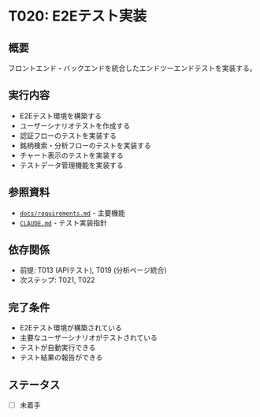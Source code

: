 # T020: E2Eテスト実装

## 概要
フロントエンド・バックエンドを統合したエンドツーエンドテストを実装する。

## 実行内容
- E2Eテスト環境を構築する
- ユーザーシナリオテストを作成する
- 認証フローのテストを実装する
- 銘柄検索・分析フローのテストを実装する
- チャート表示のテストを実装する
- テストデータ管理機能を実装する

## 参照資料
- [`docs/requirements.md`](../requirements.md) - 主要機能
- [`CLAUDE.md`](../../CLAUDE.md) - テスト実装指針

## 依存関係
- 前提: T013 (APIテスト), T019 (分析ページ統合)
- 次ステップ: T021, T022

## 完了条件
- E2Eテスト環境が構築されている
- 主要なユーザーシナリオがテストされている
- テストが自動実行できる
- テスト結果の報告ができる

## ステータス
- [ ] 未着手